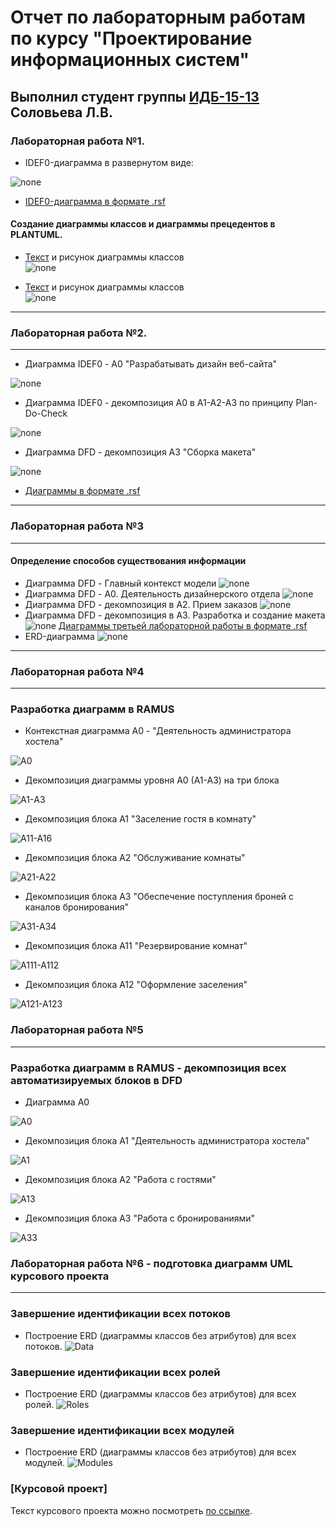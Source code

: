 # Отчет по лабораторным работам по курсу "Проектирование информационных систем"

## Выполнил студент группы [ИДБ-15-13](https://github.com/stankin/design-2018/wiki/list-idb-15-13) Соловьева Л.В.

### Лабораторная работа №1.

* IDEF0-диаграмма в развернутом виде:

![none](https://github.com/desmoll/solovyeva.github.io/blob/master/Laba1/Модель.png)

* [IDEF0-диаграмма в формате .rsf](https://github.com/desmoll/solovyeva.github.io/blob/master/Laba1/Модель.rsf)

#### Создание диаграммы классов и диаграммы прецедентов в PLANTUML.

* [Текст](https://github.com/desmoll/solovyeva.github.io/blob/master/Laba1/Текст%20диаграммы%20классов.txt) и рисунок диаграммы классов <br>
![none](https://github.com/desmoll/solovyeva.github.io/blob/master/Laba1/Диаграмма%20классов.png) 

* [Текст](https://github.com/desmoll/solovyeva.github.io/blob/master/Laba1/Текст%20диаграммы%20прецедентов.txt) и рисунок диаграммы классов <br>
![none](https://github.com/desmoll/solovyeva.github.io/blob/master/Laba1/Диаграмма%20прецедентов.png) 
***

### Лабораторная работа №2.
***
* Диаграмма IDEF0 - А0 "Разрабатывать дизайн веб-сайта"

![none](https://github.com/desmoll/solovyeva.github.io/blob/master/Laba2/IDEF0%20A0.png)

* Диаграмма IDEF0 - декомпозиция А0 в А1-А2-А3 по принципу Plan-Do-Check

![none](https://github.com/desmoll/solovyeva.github.io/blob/master/Laba2/IDEF0%20A1,%20A2,%20A3.png)

* Диаграмма DFD - декомпозиция А3 "Сборка макета"

![none](https://github.com/desmoll/solovyeva.github.io/blob/master/Laba2/DFD.png)

* [Диаграммы в формате .rsf](https://github.com/desmoll/solovyeva.github.io/blob/master/Laba2/Модель.rsf)
***

### Лабораторная работа №3
***
#### Определение способов существования информации

 * Диаграмма DFD - Главный контекст модели
 ![none](https://github.com/desmoll/solovyeva.github.io/blob/master/Laba3/DFD.png)
 * Диаграмма DFD - А0. Деятельность дизайнерского отдела
 ![none](https://github.com/desmoll/solovyeva.github.io/blob/master/Laba3/DFD%20A0.png)
 * Диаграмма DFD - декомпозиция в А2. Прием заказов
 ![none](https://github.com/desmoll/solovyeva.github.io/blob/master/Laba3/DFD%20A2.png)
 *  Диаграмма DFD - декомпозиция в А3. Разработка и создание макета
 ![none](https://github.com/desmoll/solovyeva.github.io/blob/master/Laba3/DFD%20A3.png)
 [Диаграммы третьей лабораторной работы в формате .rsf](https://github.com/desmoll/solovyeva.github.io/blob/master/Laba3/Модель.rsf)
 * ERD-диаграмма
 ![none](https://github.com/desmoll/solovyeva.github.io/blob/master/Laba3/ERD.png)
***
### Лабораторная работа №4
***
### Разработка диаграмм в RAMUS

* Контекстная диаграмма А0 - "Деятельность администратора хостела"

![A0](https://github.com/desmoll/solovyeva.github.io/blob/master/Kursovaya/IDEF0%201%20A0.png)

* Декомпозиция диаграммы уровня А0 (А1-А3) на три блока

![A1-А3](https://github.com/desmoll/solovyeva.github.io/blob/master/Kursovaya/IDEF0%202%20A0.png)

* Декомпозиция блока А1 "Заселение гостя в комнату"

![A11-A16](https://github.com/desmoll/solovyeva.github.io/blob/master/Kursovaya/IDEF0%20A1.png)

* Декомпозиция блока А2 "Обслуживание комнаты"

![A21-A22](https://github.com/desmoll/solovyeva.github.io/blob/master/Kursovaya/IDEF0%20A2.png)

* Декомпозиция блока А3 "Обеспечение поступления броней с каналов бронирования"

![A31-A34](https://github.com/desmoll/solovyeva.github.io/blob/master/Kursovaya/IDEF0%20A3.png)

* Декомпозиция блока А11 "Резервирование комнат"

![A111-A112](https://github.com/desmoll/solovyeva.github.io/blob/master/Kursovaya/IDEF0%20A11.png)

* Декомпозиция блока А12 "Оформление заселения"

![A121-A123](https://github.com/desmoll/solovyeva.github.io/blob/master/Kursovaya/IDEF0%20A12.png)
 

### Лабораторная работа №5
***

### Разработка диаграмм в RAMUS - декомпозиция всех автоматизируемых блоков в DFD

* Диаграмма А0 

![A0](https://github.com/desmoll/solovyeva.github.io/blob/master/Kursovaya/DFD%201%20A0.png)

* Декомпозиция блока А1 "Деятельность администратора хостела"

![A1](https://github.com/desmoll/solovyeva.github.io/blob/master/Kursovaya/DFD%202%20A0.png)

* Декомпозиция блока А2 "Работа с гостями"

![A13](https://github.com/desmoll/solovyeva.github.io/blob/master/Kursovaya/DFD%20A2.png)

* Декомпозиция блока А3 "Работа с бронированиями"

![A33](https://github.com/desmoll/solovyeva.github.io/blob/master/Kursovaya/DFD%20A3.png)

### Лабораторная работа №6 - подготовка диаграмм UML курсового проекта
***
### Завершение идентификации всех потоков

* Построение ERD (диаграммы классов без атрибутов) для всех потоков.
![Data](https://github.com/desmoll/solovyeva.github.io/blob/master/Kursovaya/ERD%20Потоки.png)

### Завершение идентификации всех ролей

* Построение ERD (диаграммы классов без атрибутов) для всех ролей.
![Roles](https://github.com/desmoll/solovyeva.github.io/blob/master/Kursovaya/ERD%20Роли.png)

### Завершение идентификации всех модулей

* Построение ERD (диаграммы классов без атрибутов) для всех модулей.
![Modules](https://github.com/desmoll/solovyeva.github.io/blob/master/Kursovaya/ERD%20Модели.png)



### [Курсовой проект]
  
Текст курсового проекта можно посмотреть [по ссылке](https://github.com/lerchicperch/Labs/blob/master/Kursovaya/KURS_SOLOVYEVA.pdf).


